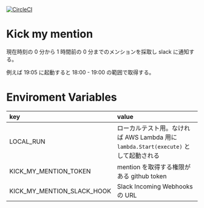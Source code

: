 [![CircleCI](https://circleci.com/gh/mmmpa/kick_my_mention.svg?style=svg)](https://circleci.com/gh/mmmpa/kick_my_mention)

# Kick my mention

現在時刻の 0 分から 1 時間前の 0 分までのメンションを採取し slack に通知する。

例えば 19:05 に起動すると 18:00 - 19:00 の範囲で取得する。

# Enviroment Variables

|key|value|
|:---|:---|
|LOCAL_RUN|ローカルテスト用。なければ AWS Lambda 用に `lambda.Start(execute)` として起動される|
|KICK_MY_MENTION_TOKEN|mention を取得する権限がある github token|
|KICK_MY_MENTION_SLACK_HOOK|Slack Incoming Webhooks の URL|